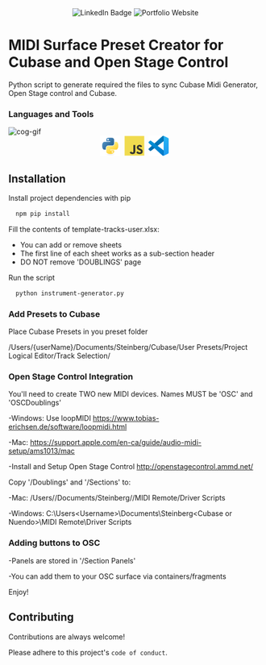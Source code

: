 <div id="badges" align="center">
  <img href="www.linkedin.com/in/fabio-andres-henao-caviedes" src="https://img.shields.io/badge/LinkedIn-blue?style=for-the-badge&logo=linkedin&logoColor=white" alt="LinkedIn Badge"/>
  <img href="https://fabio-writes-code.github.io/" src="https://img.shields.io/badge/Portfolio-green?style=for-the-badge" alt="Portfolio Website"/>
</div>

# MIDI Surface Preset Creator for Cubase and Open Stage Control

Python script to generate required the files to sync Cubase Midi Generator, Open Stage control and Cubase.

### Languages and Tools

<img src="https://media.giphy.com/media/c5nRXNavtO7CAimH1i/giphy.gif" width="30px" alt="cog-gif">

<div align="center">
  <img src="https://github.com/devicons/devicon/blob/master/icons/python/python-original.svg" title="Python" alt="Python" width="40" height="40"/>&nbsp;
  <img src="https://github.com/devicons/devicon/blob/master/icons/javascript/javascript-original.svg" title="JavaScript" alt="JavaScript" width="40" height="40"/>&nbsp;
  <img src="https://github.com/devicons/devicon/blob/master/icons/vscode/vscode-original.svg" title="VSCode" alt="VSCode" width="40" height="40"/>&nbsp;
</div>

## Installation

Install project dependencies with pip

```bash
  npm pip install
```

Fill the contents of template-tracks-user.xlsx:

-   You can add or remove sheets
-   The first line of each sheet works as a sub-section header
-   DO NOT remove 'DOUBLINGS' page

Run the script

```bash
  python instrument-generator.py
```

### Add Presets to Cubase

Place Cubase Presets in you preset folder

/Users/{userName}/Documents/Steinberg/Cubase/User Presets/Project Logical Editor/Track Selection/

### Open Stage Control Integration

You'll need to create TWO new MIDI devices. Names MUST be 'OSC' and 'OSCDoublings'

-Windows: Use loopMIDI https://www.tobias-erichsen.de/software/loopmidi.html

-Mac: https://support.apple.com/en-ca/guide/audio-midi-setup/ams1013/mac

-Install and Setup Open Stage Control http://openstagecontrol.ammd.net/

Copy '/Doublings' and '/Sections' to:

-Mac: /Users/<Username>/Documents/Steinberg/<Cubase or Nuendo>/MIDI Remote/Driver Scripts

-Windows: C:\Users\<Username>\Documents\Steinberg&lt;Cubase or Nuendo>\MIDI Remote\Driver Scripts

### Adding buttons to OSC

-Panels are stored in '/Section Panels'

-You can add them to your OSC surface via containers/fragments

Enjoy!

## Contributing

Contributions are always welcome!

Please adhere to this project's `code of conduct`.
